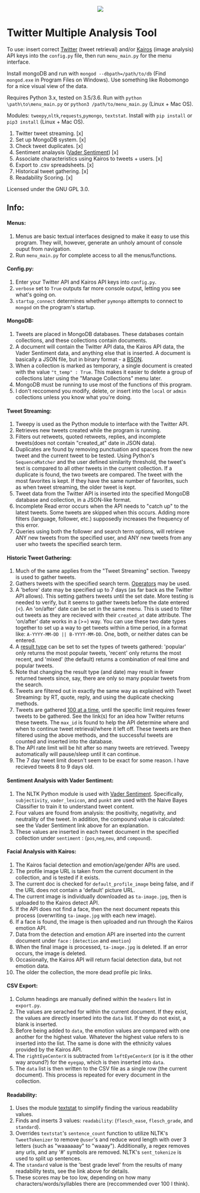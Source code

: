 <p align="center">
<img src="https://cdn3.iconfinder.com/data/icons/free-social-icons/67/twitter_circle_gray-128.png">
</p>


#  Twitter Multiple Analysis Tool

To use: insert correct <a href="https://dev.twitter.com/">Twitter</a> (tweet retrieval) and/or <a href="http://kairos.com/">Kairos</a> (image analysis) API keys into the `config.py` file, then run `menu_main.py` for the menu interface.

Install mongoDB and run with `mongod --dbpath=/path/to/db` (Find `mongod.exe` in Program Files on Windows).
Use something like Robomongo for a nice visual view of the data.
  
Requires Python 3.x, tested on 3.5/3.6. Run with `python \path\to\menu_main.py` or `python3 /path/to/menu_main.py` (Linux + Mac OS).

Modules: `tweepy`,`nltk`,`requests`,`pymongo`, `textstat`. Install with `pip install` or `pip3 install` (Linux + Mac OS).


1. Twitter tweet streaming. [x]
2. Set up MongoDB system. [x]
3. Check tweet duplicates. [x]
4. Sentiment analaysis (<a href="https://github.com/cjhutto/vaderSentiment">Vader Sentiment</a>) [x]
5. Associate characteristics using Kairos to tweets + users. [x]
6. Export to .csv spreadsheets. [x]
7. Historical tweet gathering. [x]
8. Readability Scoring. [x]

Licensed under the GNU GPL 3.0.

## Info:
  #### Menus:
1.  Menus are basic textual interfaces designed to make it easy to use this program. They will, however, generate an unholy amount of console ouput from navigation.
2.  Run `menu_main.py` for complete access to all the menus/functions.

  #### Config.py:
1.  Enter your Twitter API and Kairos API keys into `config.py`.
2.  `verbose` set to `True` outputs far more console output, letting you see what's going on.
3.  `startup_connect` determines whether `pymongo` attempts to connect to `mongod` on the program's startup.

  #### MongoDB:
1.  Tweets are placed in MongoDB databases. These databases contain collections, and these collections contain documents.
2.  A document will contain the Twitter API data, the Kairos API data, the Vader Sentiment data, and anything else that is inserted.
      A document is basically a JSON file, but in binary format - a <a href="https://docs.mongodb.com/manual/core/document/">BSON</a>.
3.  When a collection is marked as temporary, a single document is created with the value `"t_temp" : True`. 
      This makes it easier to delete a group of collections later using the "Manage Collections" menu later.
4.  MongoDB must be running to use most of the functions of this program.
5.  I don't reccomend you modify, delete, or insert into the `local` or `admin` collections unless you know what you're doing.

  #### Tweet Streaming:
 1.  Tweepy is used as the Python module to interface with the Twitter API.
 2.  Retrieves new tweets created while the program is running.
 3.  Filters out retweets, quoted retweets, replies, and incomplete tweets(does not contain "created_at" date in JSON data).
 4.  Duplicates are found by removing punctuation and spaces from the new tweet and the current tweet to be tested. Using Python's `SequenceMatcher` and the user defined similarity threshold, the tweet's text is compared to all other tweets in the current collection. If a duplicate is found, the two tweets are compared. The tweet with the most favorites is kept. If they have the same number of favorites, such as when tweet streaming, the older tweet is kept.  
 5. Tweet data from the Twitter API is inserted into the specified MongoDB database and collection, in a JSON-like format.
 6. Incomplete Read error occurs when the API needs to "catch up" to the latest tweets. Some tweets are skipped when this occurs.
      Adding more filters (language, follower, etc.) supposedly increases the frequency of this error.
 7. Queries using both the follower and search term options, will retrieve ANY new tweets from the specified user, and ANY  new tweets
    from any user who tweets the specified search term.
    
  #### Historic Tweet Gathering:
1.  Much of the same applies from the "Tweet Streaming" section. Tweepy is used to gather tweets.
2.  Gathers tweets with the specified search term. <a href="https://dev.twitter.com/rest/public/search">Operators</a> may be used.
3.  A 'before' date may be specified up to 7 days (as far back as the Twitter API allows). This setting gathers tweets until the set date. More testing is needed to verify, but it seems to gather tweets before the date entered (<). An 'on/after' date can be set in the same menu. This is used to filter out tweets as they are recieved with their `created_at` date attribute. The 'on/after' date works in a (>=) way. You can use these two date types together to set up a way to get tweets within a time period, in a format like: `A-YYYY-MM-DD || B-YYYY-MM-DD`. One, both, or neither dates can be entered.
4.  A <a href="https://dev.twitter.com/rest/reference/get/search/tweets">result type</a> can be set to set the types of tweets gathered: 'popular' only returns the most popular tweets, 'recent' only returns the most recent, and 'mixed' (the default) returns a combination of real time and popular tweets.
5. Note that changing the result type (and date) may result in fewer returned tweets since, say, there are only so many popular tweets from the search.
6. Tweets are filtered out in exactly the same way as explained with Tweet Streaming: by RT, quote, reply, and using the duplicate checking methods.
7. Tweets are gathered <a href="https://dev.twitter.com/rest/public/timelines">100 at a time</a>, until the specific limit requires fewer tweets to be gathered. See the link(s) for an idea how Twitter returns these tweets. The `max_id` is found to help the API determine where and when to continue tweet retrieval/where it left off. These tweets are then filtered using the above methods, and the successful tweets are counted and inserted into the database.
8. The API rate limit will be hit after so many tweets are retrieved. Tweepy automatically will pause/sleep until it can continue.
9. The 7 day tweet limit doesn't seem to be exact for some reason. I have recieved tweets 8 to 9 days old.

  #### Sentiment Analysis with Vader Sentiment:
1.  The NLTK Python module is used with <a href="https://github.com/cjhutto/vaderSentiment">Vader Sentiment</a>.
      Specifically, `subjectivity`, `vader_lexicon`, and `punkt` are used with the Naive Bayes Classifier to train it to understand
      tweet content.
2.  Four values are found from analysis: the positivity, negativity, and neutrality of the tweet. 
      In addition, the compound value is calculated: see the Vader Sentiment link above for an explanation.
3.  These values are inserted in each tweet document in the specified collection under `sentiment` : (`pos`,`neg`,`neu`, and `compound`).

  #### Facial Analysis with Kairos:
1.  The Kairos facial detection and emotion/age/gender APIs are used.
2.  The profile image URL is taken from the current document in the collection, and is tested if it exists.
3.  The current doc is checked for `default_profile_image` being false, and if the URL does not contain a 'default' picture URL.
4.  The current image is individually downloaded as `ta-image.jpg`, then is uploaded to the Kairos detect API.
5.  If the API does not find a face, then the next document repeats this process (overwriting `ta-image.jpg` with each new image).
6.  If a face is found, the image is then uploaded and run through the Kairos emotion API. 
7.  Data from the detection and emotion API are inserted into the current document under `face` : (`detection` and `emotion`)
8.  When the final image is processed, `ta-image.jpg` is deleted. If an error occurs, the image is deleted.
9.  Occasionally, the Kairos API will return facial detection data, but not emotion data.
10. The older the collection, the more dead profile pic links.

  #### CSV Export:
1.  Column headings are manually defined within the `headers` list in `export.py`.
2.  The values are serached for within the current document. If they exist, the values are directly inserted into the `data` list. If they do not exist, a blank is inserted.
3.  Before being added to `data`, the emotion values are compared with one another for the highest value. Whatever the highest value refers to is inserted into the list. The same is done with the ethnicity values provided by the Kairos API. 
4.  The `rightEyeCenterX` is subtracted from `leftEyeCenterX` (or is it the other way around?) for the `eyegap`, which is then inserted into `data`.
5.  The `data` list is then written to the CSV file as a single row (the current document). This process is repeated for every document in the collection.

  #### Readability:
 1. Uses the module <a href="https://github.com/shivam5992/textstat">textstat</a> to simplify finding the various readability values.
 2. Finds and inserts 3 values: `readability`: (`flesch_ease`, `flesch_grade`, and `standard`).
 3. Overrides `textstat`'s `sentence_count` function to utilize NLTK's `TweetTokenizer` to remove `@user`'s and reduce word length with over 3 letters (such as "waaaaaay" to "waaay"). Additionally, a regex removes any urls, and any '#' symbols are removed. NLTK's `sent_tokenize` is used to split up sentences.
 4. The `standard` value is the 'best grade level' from the results of many readability tests, see the link above for details.
 5. These scores may be too low, depending on how many characters/words/syllables there are (reccommended over 100 I think).
 

